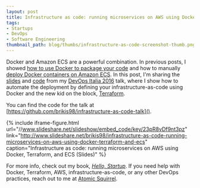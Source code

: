 ```yaml
---
layout: post
title: Infrastructure as code: running microservices on AWS using Docker, Terraform, and ECS
tags:
- Startups
- DevOps
- Software Engineering
thumbnail_path: blog/thumbs/infrastructure-as-code-screenshot-thumb.png
---
```


Docker and Amazon ECS are a powerful combination. In previous posts, I showed [how to use Docker to package your
code](http://www.ybrikman.com/writing/2015/05/19/docker-osx-dev/) and how to manually [deploy Docker containers on
Amazon ECS](http://www.ybrikman.com/writing/2015/11/11/running-docker-aws-ground-up/). In this post, I'm sharing the
[slides](http://www.slideshare.net/brikis98/infrastructure-as-code-running-microservices-on-aws-using-docker-terraform-and-ecs)
and [code](https://github.com/brikis98/infrastructure-as-code-talk) from my [DevOps Italia
2016](http://www.incontrodevops.it/) talk, where I show how to automate the deployment by defining your
infrastructure-as-code using Docker and the new kid on the block, [Terraform](https://www.terraform.io/).

You can find the code for the talk at [https://github.com/brikis98/infrastructure-as-code-talk]().

{% include iframe-figure.html url="//www.slideshare.net/slideshow/embed_code/key/23pR8vDf9nt3pz" link="http://www.slideshare.net/brikis98/infrastructure-as-code-running-microservices-on-aws-using-docker-terraform-and-ecs" caption="Infrastructure as code: running microservices on AWS using Docker, Terraform, and ECS (Slides)" %}

For more info, check out my book,
*[Hello, Startup](http://www.hello-startup.net/?ref=ybrikman-infrastructure-as-code)*. If you need help with Docker,
Terraform, AWS, infrastructure-as-code, or any other DevOps practices, reach out to me at [Atomic
Squirrel](http://atomic-squirrel.net/?ref=ybrikman-infrastructure-as-code).
